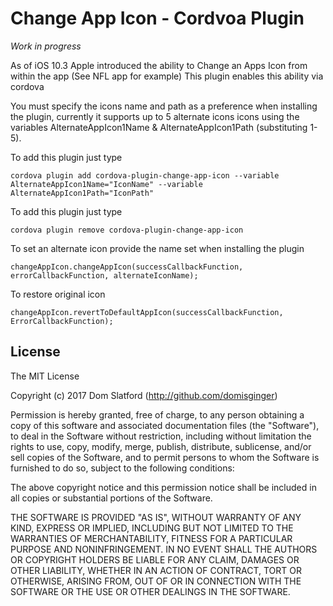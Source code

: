 Change App Icon - Cordvoa Plugin
==================

*Work in progress*

As of iOS 10.3 Apple introduced the ability to Change an Apps Icon from within the app (See NFL app for example)
This plugin enables this ability via cordova


You must specify the icons name and path as a preference when installing the plugin, currently it supports up to 5 alternate icons icons using the variables AlternateAppIcon1Name & AlternateAppIcon1Path (substituting 1-5).

To add this plugin just type

    cordova plugin add cordova-plugin-change-app-icon --variable AlternateAppIcon1Name="IconName" --variable AlternateAppIcon1Path="IconPath"

To add this plugin just type

    cordova plugin remove cordova-plugin-change-app-icon


To set an alternate icon provide the name set when installing the plugin

    changeAppIcon.changeAppIcon(successCallbackFunction, errorCallbackFunction, alternateIconName);

To restore original icon

    changeAppIcon.revertToDefaultAppIcon(successCallbackFunction, ErrorCallbackFunction);


## License

The MIT License

Copyright (c) 2017 Dom Slatford (http://github.com/domisginger)

Permission is hereby granted, free of charge, to any person obtaining a copy of this software and associated documentation files (the "Software"), to deal in the Software without restriction, including without limitation the rights to use, copy, modify, merge, publish, distribute, sublicense, and/or sell copies of the Software, and to permit persons to whom the Software is furnished to do so, subject to the following conditions:

The above copyright notice and this permission notice shall be included in all copies or substantial portions of the Software.

THE SOFTWARE IS PROVIDED "AS IS", WITHOUT WARRANTY OF ANY KIND, EXPRESS OR IMPLIED, INCLUDING BUT NOT LIMITED TO THE WARRANTIES OF MERCHANTABILITY, FITNESS FOR A PARTICULAR PURPOSE AND NONINFRINGEMENT. IN NO EVENT SHALL THE AUTHORS OR COPYRIGHT HOLDERS BE LIABLE FOR ANY CLAIM, DAMAGES OR OTHER LIABILITY, WHETHER IN AN ACTION OF CONTRACT, TORT OR OTHERWISE, ARISING FROM, OUT OF OR IN CONNECTION WITH THE SOFTWARE OR THE USE OR OTHER DEALINGS IN THE SOFTWARE.